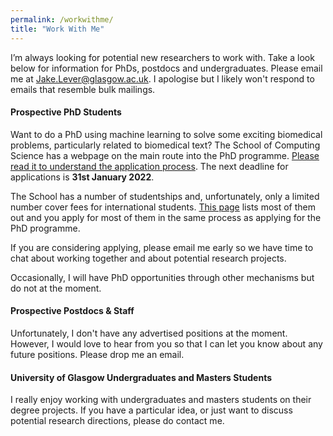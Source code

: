 ```yaml
---
permalink: /workwithme/
title: "Work With Me"
---
```


I’m always looking for potential new researchers to work with. Take a look below for information for PhDs, postdocs and undergraduates. Please email me at [Jake.Lever@glasgow.ac.uk](mailto:Jake.Lever@glasgow.ac.uk). I apologise but I likely won't respond to emails that resemble bulk mailings.

#### Prospective PhD Students

Want to do a PhD using machine learning to solve some exciting biomedical problems, particularly related to biomedical text? The School of Computing Science has a webpage on the main route into the PhD programme. [Please read it to understand the application process](https://www.gla.ac.uk/schools/computing/postgraduateresearch/prospectivestudents). The next deadline for applications is **31st January 2022**.

The School has a number of studentships and, unfortunately, only a limited number cover fees for international students. [This page](https://www.gla.ac.uk/schools/computing/postgraduateresearch/prospectivestudents/phd-projects/) lists most of them out and you apply for most of them in the same process as applying for the PhD programme.

If you are considering applying, please email me early so we have time to chat about working together and about potential research projects.

Occasionally, I will have PhD opportunities through other mechanisms but do not at the moment.

#### Prospective Postdocs & Staff

Unfortunately, I don't have any advertised positions at the moment. However, I would love to hear from you so that I can let you know about any future positions. Please drop me an email.

#### University of Glasgow Undergraduates and Masters Students

I really enjoy working with undergraduates and masters students on their degree projects. If you have a particular idea, or just want to discuss potential research directions, please do contact me.
